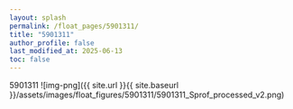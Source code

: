 ```yaml
---
layout: splash
permalink: /float_pages/5901311/
title: "5901311"
author_profile: false
last_modified_at: 2025-06-13
toc: false
---
```

 
5901311
![img-png]({{ site.url }}{{ site.baseurl }}/assets/images/float_figures/5901311/5901311_Sprof_processed_v2.png)